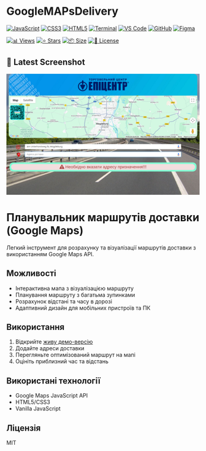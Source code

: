 # GoogleMAPsDelivery

<!-- AUTOGEN:STATS -->
[![JavaScript](https://img.shields.io/badge/JavaScript-F7DF1E?style=for-the-badge&logo=javascript&logoColor=black)](https://developer.mozilla.org/en-US/docs/Web/JavaScript) [![CSS3](https://img.shields.io/badge/CSS3-1572B6?style=for-the-badge&logo=css3&logoColor=white)](https://developer.mozilla.org/en-US/docs/Web/CSS) [![HTML5](https://img.shields.io/badge/HTML5-E34F26?style=for-the-badge&logo=html5&logoColor=white)](https://developer.mozilla.org/en-US/docs/Web/HTML) [![Terminal](https://img.shields.io/badge/mac%20terminal-000000?style=for-the-badge&logo=apple&logoColor=white&labelColor=000000)](https://support.apple.com/guide/terminal/welcome/mac) [![VS Code](https://img.shields.io/badge/VS_Code-007ACC?style=for-the-badge&logo=visual-studio-code&logoColor=white)](https://code.visualstudio.com/) [![GitHub](https://img.shields.io/badge/GitHub-181717?style=for-the-badge&logo=github&logoColor=white)](https://github.com/) [![Figma](https://img.shields.io/badge/Figma-F24E1E?style=for-the-badge&logo=figma&logoColor=white)](https://www.figma.com/) 

[![📊 Views](https://img.shields.io/endpoint?url=https://raw.githubusercontent.com/VuToV-Mykola/googlemapsdelivery/main/assets/db/visitors-badge.json)](https://github.com/VuToV-Mykola/googlemapsdelivery/graphs/traffic)
[![⭐ Stars](https://img.shields.io/endpoint?url=https://raw.githubusercontent.com/VuToV-Mykola/googlemapsdelivery/main/assets/db/likes-badge.json)](https://github.com/VuToV-Mykola/googlemapsdelivery/actions/workflows/screenshot-and-visitor.yaml)
[![📦 Size](https://img.shields.io/endpoint?url=https://raw.githubusercontent.com/VuToV-Mykola/googlemapsdelivery/main/assets/db/repo-size.json)](https://github.com/VuToV-Mykola/googlemapsdelivery)
[![📄 License](https://img.shields.io/endpoint?url=https://raw.githubusercontent.com/VuToV-Mykola/googlemapsdelivery/main/assets/db/repo-license.json)](https://github.com/VuToV-Mykola/googlemapsdelivery/blob/main/LICENSE)

## 📸 Latest Screenshot
![Project Screenshot](assets/screenshot.png)
<!-- END:AUTOGEN -->

# Планувальник маршрутів доставки (Google Maps)

Легкий інструмент для розрахунку та візуалізації маршрутів доставки з використанням Google Maps API.

## Можливості

- Інтерактивна мапа з візуалізацією маршруту
- Планування маршруту з багатьма зупинками
- Розрахунок відстані та часу в дорозі
- Адаптивний дизайн для мобільних пристроїв та ПК

## Використання

1. Відкрийте [живу демо-версію](https://vutov-mykola.github.io/googlemapsdelivery/)
2. Додайте адреси доставки
3. Перегляньте оптимізований маршрут на мапі
4. Оцініть приблизний час та відстань

## Використані технології

- Google Maps JavaScript API
- HTML5/CSS3
- Vanilla JavaScript

## Ліцензія

MIT
